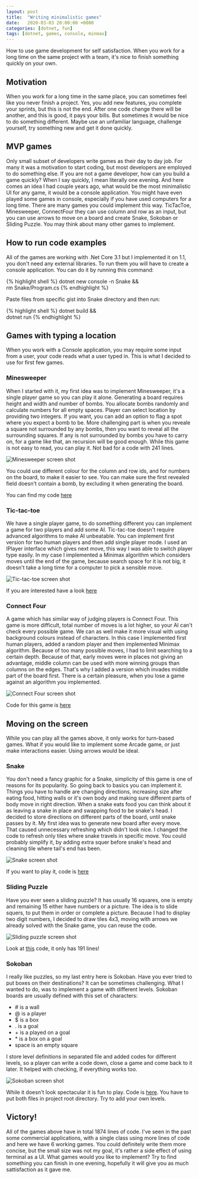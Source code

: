 ```yaml
---
layout: post
title:  "Writing minimalistic games"
date:   2020-03-03 20:00:00 +0000
categories: [dotnet, fun]
tags: [dotnet, games, console, minmax]
---
```


How to use game development for self satisfaction. When you work for a long time on the same project with a team, it's nice to finish something quickly on your own.

## Motivation

When you work for a long time in the same place, you can sometimes feel like you never finish a project. Yes, you add new features, you complete your sprints, but this is not the end. After one code change there will be another, and this is good, it pays your bills. But sometimes it would be nice to do something different. Maybe use an unfamiliar language, challenge yourself, try something new and get it done quickly.

## MVP games

Only small subset of developers write games as their day to day job. For many it was a motivation to start coding, but most developers are employed to do something else. If you are not a game developer, how can you build a game quickly? When I say quickly, I mean literally one evening. And here comes an idea I had couple years ago, what would be the most minimalistic UI for any game, it would be a console application. You might have even played some games in console, especially if you have used computers for a long time. There are many games you could implement this way. TicTacToe, Minesweeper, ConnectFour they can use column and row as an input, but you can use arrows to move on a board and create Snake, Sokoban or Sliding Puzzle. You may think about many other games to implement.

## How to run code examples

All of the games are working with .Net Core 3.1 but I implemented it on 1.1, you don't need any external libraries. To run them you will have to create a console application. You can do it by running this command:

{% highlight shell %}
dotnet new console -n Snake && \
rm Snake/Program.cs
{% endhighlight %}

Paste files from specific gist into Snake directory and then run:

{% highlight shell %}
dotnet build && \
dotnet run
{% endhighlight %}

## Games with typing a location

When you work with a Console application, you may require some input from a user, your code reads what a user typed in. This is what I decided to use for first few games.

### Minesweeper

When I started with it, my first idea was to implement Minesweeper, it's a single player game so you can play it alone. Generating a board requires height and width and number of bombs. You allocate bombs randomly and calculate numbers for all empty spaces. Player can select location by providing two integers. If you want, you can add an option to flag a spot where you expect a bomb to be. More challenging part is when you reveale a square not surrounded by any bombs, then you want to reveal all the surrounding squares. If any is not surrounded by bombs you have to carry on, for a game like that, an recursion will be good enough. While this game is not easy to read, you can play it. Not bad for a code with 241 lines.

![Minesweeper screen shot](/assets/2020-03-06/Minesweeper.png)

You could use different colour for the column and row ids, and for numbers on the board, to make it easier to see. You can make sure the first revealed field doesn't contain a bomb, by excluding it when generating the board.

You can find my code [here](https://gist.github.com/tomaszbartoszewski/414c6560baec4626cc6308b206c82ceb)

### Tic-tac-toe

We have a single player game, to do something different you can implement a game for two players and add some AI. Tic-tac-toe doesn't require advanced algorithms to make AI unbeatable. You can implement first version for two human players and then add single player mode. I used an IPlayer interface which gives next move, this way I was able to switch player type easily. In my case I implemented a Minimax algorithm which considers moves until the end of the game, because search space for it is not big, it doesn't take a long time for a computer to pick a sensible move. 

![Tic-tac-toe screen shot](/assets/2020-03-06/TicTacToe.png)

If you are interested have a look [here](https://gist.github.com/tomaszbartoszewski/09e02706b79d0c66874d23574a3c6c9e)

### Connect Four

A game which has similar way of judging players is Connect Four. This game is more difficult, total number of moves is a lot higher, so your AI can't check every possible game. We can as well make it more visual with using background colours instead of characters. In this case I implemented first human players, added a random player and then implemented Minimax algorithm. Because of too many possible moves, I had to limit searching to a certain depth. Because of that, early moves were in places not giving an advantage, middle column can be used with more winning groups than columns on the edges. That's why I added a version which invades middle part of the board first. There is a certain pleasure, when you lose a game against an algorithm you implemented.

![Connect Four screen shot](/assets/2020-03-06/ConnectFour.png)

Code for this game is [here](https://gist.github.com/tomaszbartoszewski/79bf151dd69872cf6111780beb0bac05)

## Moving on the screen

While you can play all the games above, it only works for turn-based games. What if you would like to implement some Arcade game, or just make interactions easier. Using arrows would be ideal.

### Snake

You don't need a fancy graphic for a Snake, simplicity of this game is one of reasons for its popularity. So going back to basics you can implement it. Things you have to handle are changing directions, increasing size after eating food, hitting walls or it's own body and making sure different parts of body move in right direction. When a snake eats food you can think about it as leaving a snake in place and swapping food to be snake's head. I decided to store directions on different parts of the board, until snake passes by it. My first idea was to generate new board after every move. That caused unnecessary refreshing which didn't look nice. I changed the code to refresh only tiles where snake travels in specific move. You could probably simplify it, by adding extra squer before snake's head and cleaning tile where tail's end has been.

![Snake screen shot](/assets/2020-03-06/Snake.png)

If you want to play it, code is [here](https://gist.github.com/tomaszbartoszewski/04aba19fb2b55be7caa3bc2dd22dd983)

### Sliding Puzzle

Have you ever seen a sliding puzzle? It has usually 16 squares, one is empty and remaining 15 either have numbers or a picture. The idea is to slide squers, to put them in order or complete a picture. Because I had to display two digit numbers, I decided to draw tiles 4x3, moving with arrows we already solved with the Snake game, you can reuse the code.

![Sliding puzzle screen shot](/assets/2020-03-06/SlidingPuzzle.png)

Look at [this](https://gist.github.com/tomaszbartoszewski/20eae51c6763cece407082ca87ae8c23) code, it only has 191 lines!

### Sokoban

I really like puzzles, so my last entry here is Sokoban. Have you ever tried to put boxes on their destinations? It can be sometimes challenging. What I wanted to do, was to implement a game with different levels. Sokoban boards are usually defined with this set of characters:

* \# is a wall
* @ is a player
* $ is a box
* . is a goal
* \+ is a played on a goal
* \* is a box on a goal
* space is an empty square

I store level definitions in separated file and added codes for different levels, so a player can write a code down, close a game and come back to it later. It helped with checking, if everything works too.

![Sokoban screen shot](/assets/2020-03-06/Sokoban.png)

While it doesn't look spectacular it is fun to play. Code is [here](https://gist.github.com/tomaszbartoszewski/c2606a233bf11cd2c922791c496a0752).
You have to put both files in project root directory. Try to add your own levels.

## Victory!

All of the games above have in total 1874 lines of code. I've seen in the past some commercial applications, with a single class using more lines of code and here we have 6 working games. You could definitely write them more concise, but the small size was not my goal, it's rather a side effect of using terminal as a UI. What games would you like to implement? Try to find something you can finish in one evening, hopefully it will give you as much sattisfaction as it gave me.